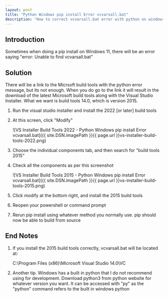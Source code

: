 ```yaml
---
layout: post
title: "Python Windows pip install Error vcvarsall.bat"
description: "How to correct vcvarsall.bat error with python on windows when installing via pip and having wheel compile libraries"
---
```


Introduction
------------

Sometimes when doing a pip install on Windows 11, there will be an 
error saying "error: Unable to find vcvarsall.bat"

Solution
-------

There will be a link to the Micrsoft build tools with the python
error message, but its not enough. When you do go to the link it
will result in the download of the latest Microsoft build tools 
along with the Visual Studio Installer. What we want is build 
tools 14.0, which is version 2015.

1. Run the visual studio installer and install the 2022 [or later] 
    build tools

2. At this screen, click "Modify"

    ![VS Installer Build Tools 2022 - Python Windows pip install Error vcvarsall.bat]({{ site.DSN.imagePath }}{{ page.url }}vs-installer-build-tools-2022.png)

3. Choose the individual components tab, and then search for "build tools 2015"

4. Check all the components as per this screenshot

    ![VS Installer Build Tools 2015 - Python Windows pip install Error vcvarsall.bat]({{ site.DSN.imagePath }}{{ page.url }}vs-installer-build-tools-2015.png)

5. Click modify at the bottom right, and install the 2015 build tools

6. Reopen your powershell or command prompt

7. Rerun pip install using whatever method you normally use. pip should now be able to build from source

End Notes
---------

1. If you install the 2015 build tools correctly, vcvarsall.bat will 
be located at:

    C:\Program Files (x86)\Microsoft Visual Studio 14.0\VC

2. Another tip. Windows has a built in python that I do not recommend 
    using for development. Download python3 from python website for whatever 
    version you want. It can be accessed with "py" as the "python" command 
    refers to the built in windows python

